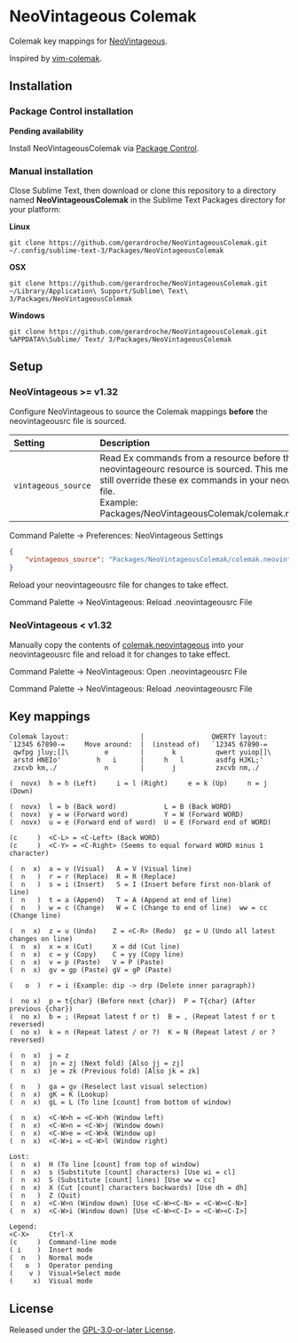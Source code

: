 # NeoVintageous Colemak

Colemak key mappings for [NeoVintageous](https://github.com/NeoVintageous/NeoVintageous).

Inspired by [vim-colemak](https://github.com/jooize/vim-colemak).

## Installation

### Package Control installation

**Pending availability**

Install NeoVintageousColemak via [Package Control](https://packagecontrol.io/packages/NeoVintageousColemak).

### Manual installation

Close Sublime Text, then download or clone this repository to a directory named **NeoVintageousColemak** in the Sublime Text Packages directory for your platform:

**Linux**

`git clone https://github.com/gerardroche/NeoVintageousColemak.git ~/.config/sublime-text-3/Packages/NeoVintageousColemak`

**OSX**

`git clone https://github.com/gerardroche/NeoVintageousColemak.git ~/Library/Application\ Support/Sublime\ Text\ 3/Packages/NeoVintageousColemak`

**Windows**

`git clone https://github.com/gerardroche/NeoVintageousColemak.git %APPDATA%\Sublime/ Text/ 3/Packages/NeoVintageousColemak`

## Setup

### NeoVintageous &gt;= v1.32

Configure NeoVintageous to source the Colemak mappings **before** the neovintageousrc file is sourced.

| Setting | Description
| :------ | :----------
| `vintageous_source` | Read Ex commands from a resource before the neovintageourc resource is sourced. This means you can still override these ex commands in your neovintageousrc file. <br>Example: Packages/NeoVintageousColemak/colemak.neovintageous

Command Palette → Preferences: NeoVintageous Settings

```json
{
    "vintageous_source": "Packages/NeoVintageousColemak/colemak.neovintageous"
}
```

Reload your neovintageousrc file for changes to take effect.

Command Palette → NeoVintageous: Reload .neovintageousrc File

### NeoVintageous &lt; v1.32

Manually copy the contents of [colemak.neovintageous](colemak.neovintageous) into your neovintageousrc file and reload it for changes to take effect.

Command Palette → NeoVintageous: Open .neovintageousrc File

Command Palette → NeoVintageous: Reload .neovintageousrc File

## Key mappings

```
Colemak layout:                  |                 QWERTY layout:
`12345 67890-=     Move around:  |  (instead of)   `12345 67890-=
 qwfpg jluy;[]\         e        |       k          qwert yuiop[]\
 arstd HNEIo'         h   i      |     h   l        asdfg HJKL;'
 zxcvb km,./            n        |       j          zxcvb nm,./

(  novx)  h = h (Left)     i = l (Right)     e = k (Up)     n = j (Down)

(  novx)  l = b (Back word)            L = B (Back WORD)
(  novx)  y = w (Forward word)         Y = W (Forward WORD)
(  novx)  u = e (Forward end of word)  U = E (Forward end of WORD)

(c     )  <C-L> = <C-Left> (Back WORD)
(c     )  <C-Y> = <C-Right> (Seems to equal forward WORD minus 1 character)

(  n  x)  a = v (Visual)   A = V (Visual line)
(  n   )  r = r (Replace)  R = R (Replace)
(  n   )  s = i (Insert)   S = I (Insert before first non-blank of line)
(  n   )  t = a (Append)   T = A (Append at end of line)
(  n   )  w = c (Change)   W = C (Change to end of line)  ww = cc (Change line)

(  n  x)  z = u (Undo)    Z = <C-R> (Redo)  gz = U (Undo all latest changes on line)
(  n  x)  x = x (Cut)     X = dd (Cut line)
(  n  x)  c = y (Copy)    C = yy (Copy line)
(  n  x)  v = p (Paste)   V = P (Paste)
(  n  x)  gv = gp (Paste) gV = gP (Paste)

(   o  )  r = i (Example: dip -> drp (Delete inner paragraph))

(  no x)  p = t{char} (Before next {char})  P = T{char} (After previous {char})
(  no x)  b = ; (Repeat latest f or t)  B = , (Repeat latest f or t reversed)
(  no x)  k = n (Repeat latest / or ?)  K = N (Repeat latest / or ? reversed)

(  n  x)  j = z
(  n  x)  jn = zj (Next fold) [Also jj = zj]
(  n  x)  je = zk (Previous fold) [Also jk = zk]

(  n   )  ga = gv (Reselect last visual selection)
(  n  x)  gK = K (Lookup)
(  n  x)  gL = L (To line [count] from bottom of window)

(  n  x)  <C-W>h = <C-W>h (Window left)
(  n  x)  <C-W>n = <C-W>j (Window down)
(  n  x)  <C-W>e = <C-W>k (Window up)
(  n  x)  <C-W>i = <C-W>l (Window right)

Lost:
(  n  x)  H (To line [count] from top of window)
(  n  x)  s (Substitute [count] characters) [Use wi = cl]
(  n  x)  S (Substitute [count] lines) [Use ww = cc]
(  n  x)  X (Cut [count] characters backwards) [Use dh = dh]
(  n   )  Z (Quit)
(  n  x)  <C-W>n (Window down) [Use <C-W><C-N> = <C-W><C-N>]
(  n  x)  <C-W>i (Window down) [Use <C-W><C-I> = <C-W><C-I>]

Legend:
<C-X>     Ctrl-X
(c     )  Command-line mode
( i    )  Insert mode
(  n   )  Normal mode
(   o  )  Operator pending
(    v )  Visual+Select mode
(     x)  Visual mode
```

## License

Released under the [GPL-3.0-or-later License](LICENSE).

